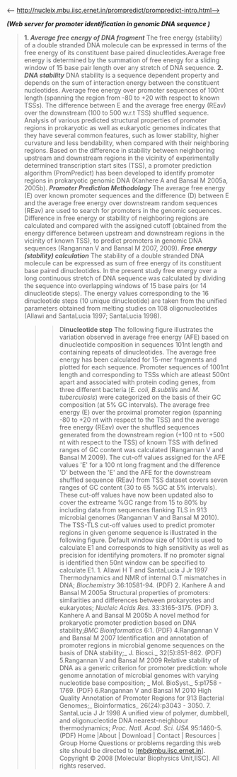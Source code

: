 <-- http://nucleix.mbu.iisc.ernet.in/prompredict/prompredict-intro.html-->

**_(Web server for promoter identification in genomic DNA sequence )_**
> **1\. _Average free energy of DNA fragment_**
> The free energy (stability) of a double stranded DNA molecule can be expressed in terms of the free energy of its constituent base paired dinucleotides.Average free energy is determined by the summation of free energy for a sliding window of 15 base pair length over any stretch of DNA sequence.
> **2\. _DNA stability_**
> DNA stability is a sequence dependent property and depends on the sum of interaction energy between the constituent nucleotides.
> Average free energy over promoter sequences of 100nt length (spanning the region from -80 to +20 with respect to known TSSs).
> The difference between E and the average free energy (REav) over the downstream (100 to 500 w.r.t TSS) shuffled sequence.  
> Analysis of various predicted structural properties of promoter regions in prokaryotic as well as eukaryotic genomes indicates that they have several common features, such as lower stability, higher curvature and less bendability, when compared with their neighboring regions. Based on the difference in stability between neighboring upstream and downstream regions in the vicinity of experimentally determined transcription start sites (TSS), a promoter prediction algorithm (PromPredict) has been developed to identify promoter regions in prokaryotic genomic DNA (Kanhere A and Bansal M 2005a, 2005b).
> **_Promoter Prediction Methodology_**
> The average free energy (E) over known promoter sequences and the difference (D) between E and the average free energy over downstream random sequences (REav) are used to search for promoters in the genomic sequences. Difference in free energy or stability of neighboring regions are calculated and compared with the assigned cutoff (obtained from the energy difference between upstream and downstream regions in the vicinity of known TSS), to predict promoters in genomic DNA sequences (Rangannan V and Bansal M 2007, 2009).
> **_Free energy (stability) calculation_**
> The stability of a double stranded DNA molecule can be expressed as sum of free energy of its constituent base paired dinucleotides. In the present study free energy over a long continuous stretch of DNA sequence was calculated by dividing the sequence into overlapping windows of 15 base pairs (or 14 dinucleotide steps). The energy values corresponding to the 16 dinucleotide steps (10 unique dinucleotide) are taken from the unified parameters obtained from melting studies on 108 oligonucleotides (Allawi and SantaLucia 1997; SantaLucia 1998).
> > > D**inucleotide step**
The following figure illustrates the variation observed in average free energy (AFE) based on dinucleotide composition in sequences 101nt length and containing repeats of dinucleotides. The average free energy has been calculated for 15-mer fragments and plotted for each sequence.
Promoter sequences of 1001nt length and corresponding to TSSs which are atleast 500nt apart and associated with protein coding genes, from three different bacteria (_E. coli, B.subtilis_ and _M. tuberculosis_) were categorized on the basis of their GC composition (at 5% GC intervals). The average free energy (E) over the proximal promoter region (spanning -80 to +20 nt with respect to the TSS) and the average free energy (REav) over the shuffled sequences generated from the downstream region (+100 nt to +500 nt with respect to the TSS) of known TSS with defined ranges of GC content was calculated (Rangannan V and Bansal M 2009).
The cut-off values assigned for the AFE values 'E' for a 100 nt long fragment and the difference 'D' between the 'E' and the AFE for the downstream shuffled sequence (REav) from TSS dataset covers seven ranges of GC content (30 to 65 %GC at 5% intervals). These cut-off values have now been updated also to cover the extreame %GC range from 15 to 80% by including data from sequences flanking TLS in 913 microbial genomes (Rangannan V and Bansal M 2010). The TSS-TLS cut-off values used to predict promoter regions in given genome sequence is illustrated in the following figure.
Default window size of 100nt is used to calculate E1 and corresponds to high sensitivity as well as precision for identifying promoters. If no promoter signal is identified then 50nt window can be specified to calculate E1.
1\. Allawi H T and SantaLucia J Jr 1997 Thermodynamics and NMR of internal G.T mismatches in DNA; _Biochemistry_ 36:10581-94. (PDF) 
2\. Kanhere A and Bansal M 2005a Structural properties of promoters: similarities and differences between prokaryotes and eukaryotes;  _Nucleic Acids Res._ 33:3165-3175. (PDF) 
3\. Kanhere A and Bansal M 2005b A novel method for prokaryotic promoter prediction based on DNA stability;_BMC Bioinformatics_ 6:1. (PDF) 
4.Rangannan V and Bansal M 2007 Identification and annotation of promoter regions in microbial genome sequences on the basis of DNA stability;_ J. Biosci._ 32(5):851-862. (PDF) 
5.Rangannan V and Bansal M 2009 Relative stability of DNA as a generic criterion for promoter prediction: whole genome annotation of microbial genomes with varying nucleotide base composition; _ Mol. BioSyst._ 5:p1758 - 1769. (PDF) 
6.Rangannan V and Bansal M 2010 High Quality Annotation of Promoter Regions for 913 Bacterial Genomes;_ Bioinformatics_ 26(24):p3043 - 3050. 
7\. SantaLucia J Jr 1998 A unified view of polymer, dumbbell, and oligonucleotide DNA nearest-neighbour thermodynamics;  _Proc. Natl. Acad. Sci. USA_ 95:1460-5. (PDF)
Home |About  | Download | Contact | Resources | Group Home
Questions or problems regarding this web site should be directed to [mb@mbu.iisc.ernet.in]. 
Copyright © 2008 [Molecular Biophysics Unit,IISC]. All rights reserved.  